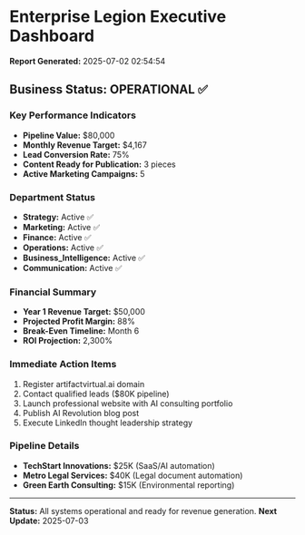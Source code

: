 # Enterprise Legion Executive Dashboard

**Report Generated:** 2025-07-02 02:54:54

## Business Status: OPERATIONAL ✅

### Key Performance Indicators
- **Pipeline Value:** $80,000
- **Monthly Revenue Target:** $4,167
- **Lead Conversion Rate:** 75%
- **Content Ready for Publication:** 3 pieces
- **Active Marketing Campaigns:** 5

### Department Status
- **Strategy:** Active ✅
- **Marketing:** Active ✅
- **Finance:** Active ✅
- **Operations:** Active ✅
- **Business_Intelligence:** Active ✅
- **Communication:** Active ✅

### Financial Summary
- **Year 1 Revenue Target:** $50,000
- **Projected Profit Margin:** 88%
- **Break-Even Timeline:** Month 6
- **ROI Projection:** 2,300%

### Immediate Action Items
1. Register artifactvirtual.ai domain
2. Contact qualified leads ($80K pipeline)
3. Launch professional website with AI consulting portfolio
4. Publish AI Revolution blog post
5. Execute LinkedIn thought leadership strategy

### Pipeline Details
- **TechStart Innovations:** $25K (SaaS/AI automation)
- **Metro Legal Services:** $40K (Legal document automation)
- **Green Earth Consulting:** $15K (Environmental reporting)

---
**Status:** All systems operational and ready for revenue generation.
**Next Update:** 2025-07-03
